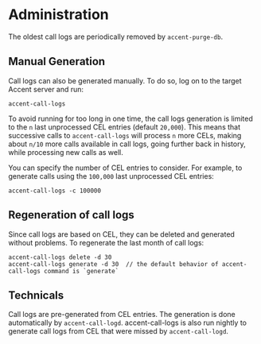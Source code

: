 # Administration

The oldest call logs are periodically removed by `accent-purge-db`.

## Manual Generation

Call logs can also be generated manually. To do so, log on to the target
Accent server and run:

    accent-call-logs

To avoid running for too long in one time, the call logs generation is
limited to the `n` last unprocessed CEL entries (default `20,000`). This
means that successive calls to `accent-call-logs` will process `n` more
CELs, making about `n/10` more calls available in call logs, going further
back in history, while processing new calls as well.

You can specify the number of CEL entries to consider. For example, to
generate calls using the `100,000` last unprocessed CEL entries:

    accent-call-logs -c 100000

## Regeneration of call logs

Since call logs are based on CEL, they can be deleted and generated
without problems. To regenerate the last month of call logs:

    accent-call-logs delete -d 30
    accent-call-logs generate -d 30  // the default behavior of accent-call-logs command is `generate`

## Technicals

Call logs are pre-generated from CEL entries. The generation is done
automatically by `accent-call-logd`. accent-call-logs is also run nightly to
generate call logs from CEL that were missed by `accent-call-logd`.
